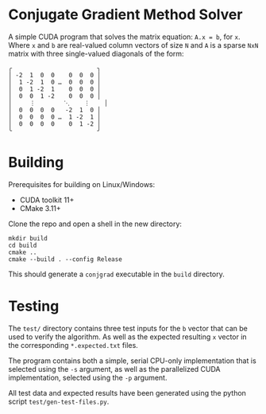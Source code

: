 Conjugate Gradient Method Solver
================================

A simple CUDA program that solves the matrix equation:
`A.x = b`, for `x`. Where `x` and `b` are real-valued column vectors of size `N` and `A` is a sparse `NxN` matrix with three single-valued diagonals of the form:
```
╭                        ╮
│ -2  1  0  0    0  0  0 │
│  1 -2  1  0 …  0  0  0 │
│  0  1 -2  1    0  0  0 │
│  0  0  1 -2    0  0  0 │
│     ⋮        ⋱    ⋮    │
│  0  0  0  0   -2  1  0 │
│  0  0  0  0 …  1 -2  1 │
│  0  0  0  0    0  1 -2 │
╰                        ╯
```

Building
========

Prerequisites for building on Linux/Windows:
- CUDA toolkit 11+
- CMake 3.11+

Clone the repo and open a shell in the new directory:
```
mkdir build
cd build
cmake ..
cmake --build . --config Release
```
This should generate a `conjgrad` executable in the `build` directory.

Testing
=======

The `test/` directory contains three test inputs for the `b` vector that can be used to verify the algorithm. As well as the expected resulting `x` vector in the corresponding `*.expected.txt` files.

The program contains both a simple, serial CPU-only implementation that is selected using the `-s` argument, as well as the parallelized CUDA implementation, selected using the `-p` argument.

All test data and expected results have been generated using the python script `test/gen-test-files.py`.
